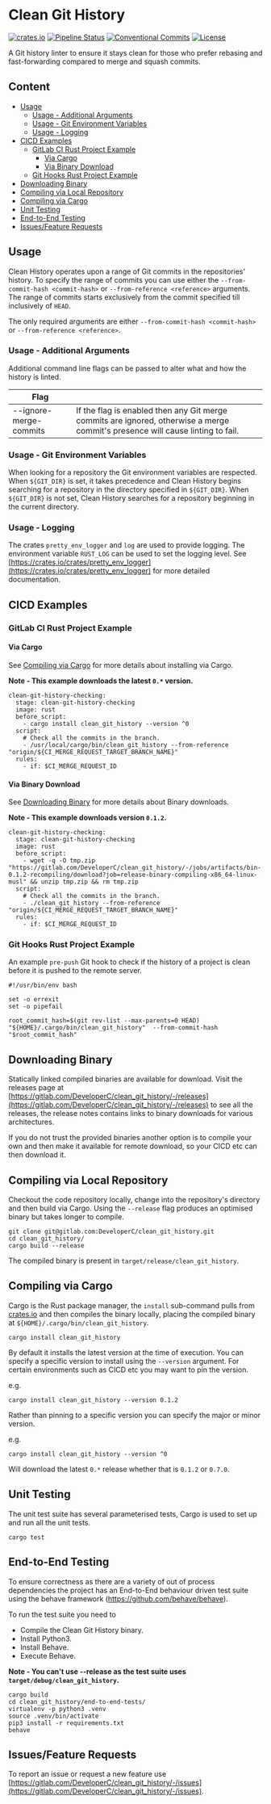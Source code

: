 # Clean Git History
[![crates.io](https://img.shields.io/crates/v/clean_git_history)](https://crates.io/crates/clean_git_history)
[![Pipeline Status](https://gitlab.com/DeveloperC/clean_git_history/badges/main/pipeline.svg)](https://gitlab.com/DeveloperC/clean_git_history/-/pipelines)
[![Conventional Commits](https://img.shields.io/badge/Conventional%20Commits-1.0.0-yellow.svg)](https://conventionalcommits.org)
[![License](https://img.shields.io/badge/License-AGPLv3-blue.svg)](https://www.gnu.org/licenses/agpl-3.0)


A Git history linter to ensure it stays clean for those who prefer rebasing and fast-forwarding compared to merge and squash commits.


## Content
 * [Usage](#usage)
   + [Usage - Additional Arguments](#usage-additional-arguments)
   + [Usage - Git Environment Variables](#usage-git-environment-variables)
   + [Usage - Logging](#usage-logging)
 * [CICD Examples](#cicd-examples)
   + [GitLab CI Rust Project Example](#gitlab-ci-rust-project-example)
     + [Via Cargo](#via-cargo)
     + [Via Binary Download](#via-binary-download)
   + [Git Hooks Rust Project Example](#git-hooks-rust-project-example)
 * [Downloading Binary](#downloading-binary)
 * [Compiling via Local Repository](#compiling-via-local-repository)
 * [Compiling via Cargo](#compiling-via-cargo)
 * [Unit Testing](#unit-testing)
 * [End-to-End Testing](#end-to-end-testing)
 * [Issues/Feature Requests](#issuesfeature-requests)


## Usage
Clean History operates upon a range of Git commits in the repositories' history.
To specify the range of commits you can use either the `--from-commit-hash <commit-hash>` or `--from-reference <reference>` arguments.
The range of commits starts exclusively from the commit specified till inclusively of `HEAD`.

The only required arguments are either `--from-commit-hash <commit-hash>` or `--from-reference <reference>`.


### Usage - Additional Arguments
Additional command line flags can be passed to alter what and how the history is linted.

| Flag                      | |
|---------------------------|-|
| --ignore-merge-commits | If the flag is enabled then any Git merge commits are ignored, otherwise a merge commit's presence will cause linting to fail. |


### Usage - Git Environment Variables
When looking for a repository the Git environment variables are respected.
When `${GIT_DIR}` is set, it takes precedence and Clean History begins searching for a repository in the directory specified in `${GIT_DIR}`.
When `${GIT_DIR}` is not set, Clean History searches for a repository beginning in the current directory.


### Usage - Logging
The crates `pretty_env_logger` and `log` are used to provide logging.
The environment variable `RUST_LOG` can be used to set the logging level.
See [https://crates.io/crates/pretty_env_logger](https://crates.io/crates/pretty_env_logger) for more detailed documentation.


## CICD Examples
### GitLab CI Rust Project Example
#### Via Cargo
See [Compiling via Cargo](#compiling-via-cargo) for more details about installing via Cargo.

__Note - This example downloads the latest `0.*` version.__

```
clean-git-history-checking:
  stage: clean-git-history-checking
  image: rust
  before_script:
    - cargo install clean_git_history --version ^0
  script:
    # Check all the commits in the branch.
    - /usr/local/cargo/bin/clean_git_history --from-reference "origin/${CI_MERGE_REQUEST_TARGET_BRANCH_NAME}"
  rules:
    - if: $CI_MERGE_REQUEST_ID
```


#### Via Binary Download
See [Downloading Binary](#downloading-binary) for more details about Binary downloads.

__Note - This example downloads version `0.1.2`.__
```
clean-git-history-checking:
  stage: clean-git-history-checking
  image: rust
  before_script:
    - wget -q -O tmp.zip "https://gitlab.com/DeveloperC/clean_git_history/-/jobs/artifacts/bin-0.1.2-recompiling/download?job=release-binary-compiling-x86_64-linux-musl" && unzip tmp.zip && rm tmp.zip
  script:
    # Check all the commits in the branch.
    - ./clean_git_history --from-reference "origin/${CI_MERGE_REQUEST_TARGET_BRANCH_NAME}"
  rules:
    - if: $CI_MERGE_REQUEST_ID
```


### Git Hooks Rust Project Example
An example `pre-push` Git hook to check if the history of a project is clean before it is pushed to the remote server.

```
#!/usr/bin/env bash

set -o errexit
set -o pipefail

root_commit_hash=$(git rev-list --max-parents=0 HEAD)
"${HOME}/.cargo/bin/clean_git_history"  --from-commit-hash "$root_commit_hash"
```


## Downloading Binary
Statically linked compiled binaries are available for download.
Visit the releases page at [https://gitlab.com/DeveloperC/clean_git_history/-/releases](https://gitlab.com/DeveloperC/clean_git_history/-/releases) to see all the releases, the release notes contains links to binary downloads for various architectures.

If you do not trust the provided binaries another option is to compile your own and then make it available for remote download, so your CICD etc can then download it.


## Compiling via Local Repository
Checkout the code repository locally, change into the repository's directory and then build via Cargo.
Using the `--release` flag produces an optimised binary but takes longer to compile.

```
git clone git@gitlab.com:DeveloperC/clean_git_history.git
cd clean_git_history/
cargo build --release
```

The compiled binary is present in `target/release/clean_git_history`.


## Compiling via Cargo
Cargo is the Rust package manager, the `install` sub-command pulls from [crates.io](https://crates.io/crates/clean_git_history) and then compiles the binary locally, placing the compiled binary at `${HOME}/.cargo/bin/clean_git_history`.

```
cargo install clean_git_history
```

By default it installs the latest version at the time of execution.
You can specify a specific version to install using the `--version` argument.
For certain environments such as CICD etc you may want to pin the version.

e.g.

```
cargo install clean_git_history --version 0.1.2
```

Rather than pinning to a specific version you can specify the major or minor version.

e.g.

```
cargo install clean_git_history --version ^0
```

Will download the latest `0.*` release whether that is `0.1.2` or `0.7.0`.


## Unit Testing
The unit test suite has several parameterised tests, Cargo is used to set up and run all the unit tests.

```
cargo test
```


## End-to-End Testing
To ensure correctness as there are a variety of out of process dependencies the project has an End-to-End behaviour driven test suite using the behave framework (https://github.com/behave/behave).

To run the test suite you need to
 - Compile the Clean Git History binary.
 - Install Python3.
 - Install Behave.
 - Execute Behave.


__Note - You can't use --release as the test suite uses `target/debug/clean_git_history`.__

```
cargo build
cd clean_git_history/end-to-end-tests/
virtualenv -p python3 .venv
source .venv/bin/activate
pip3 install -r requirements.txt
behave
```


## Issues/Feature Requests
To report an issue or request a new feature use [https://gitlab.com/DeveloperC/clean_git_history/-/issues](https://gitlab.com/DeveloperC/clean_git_history/-/issues).
